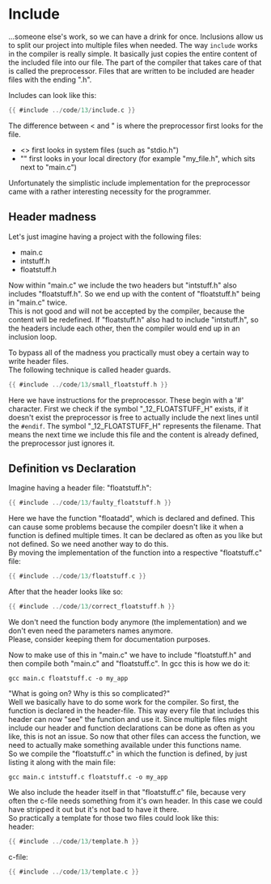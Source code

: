 # Include

...someone else's work, so we can have a drink for once. Inclusions allow us to
split our project into multiple files when needed. The way `include` works in
the compiler is really simple. It basically just copies the entire content of
the included file into our file. The part of the compiler that takes care of
that is called the preprocessor. Files that are written to be included are
header files with the ending ".h".  
  
Includes can look like this:  

```c
{{ #include ../code/13/include.c }}
```

The difference between < and " is where the preprocessor first looks for the
file.  

- \<\> first looks in system files (such as "stdio.h")
- "" first looks in your local directory (for example "my_file.h", which sits
  next to "main.c")

Unfortunately the simplistic include implementation for the preprocessor came
with a rather interesting necessity for the programmer.  

## Header madness

Let's just imagine having a project with the following files:  

- main.c
- intstuff.h
- floatstuff.h

Now within "main.c" we include the two headers but "intstuff.h" also includes
"floatstuff.h". So we end up with the content of "floatstuff.h" being in
"main.c" twice.  
This is not good and will not be accepted by the compiler, because the content
will be redefined. If "floatstuff.h" also had to include "intstuff.h", so the
headers include each other, then the compiler would end up in an inclusion
loop.  
  
To bypass all of the madness you practically must obey a certain way to write
header files.  
The following technique is called header guards.  

```c
{{ #include ../code/13/small_floatstuff.h }}
```

Here we have instructions for the preprocessor. These begin with a '#'
character. First we check if the symbol "_12_FLOATSTUFF_H" exists, if it doesn't
exist the preprocessor is free to actually include the next lines until the
`#endif`. The symbol "_12_FLOATSTUFF_H" represents the filename. That means the
next time we include this file and the content is already defined, the
preprocessor just ignores it.  

## Definition vs Declaration

Imagine having a header file: "floatstuff.h":  

```c
{{ #include ../code/13/faulty_floatstuff.h }}
```

Here we have the function "floatadd", which is declared and defined. This can
cause some problems because the compiler doesn't like it when a function is
defined multiple times. It can be declared as often as you like but not defined.
So we need another way to do this.  
By moving the implementation of the function into a respective "floatstuff.c"
file:  

```c
{{ #include ../code/13/floatstuff.c }}
```

After that the header looks like so:

```c
{{ #include ../code/13/correct_floatstuff.h }}
```

We don't need the function body anymore (the implementation) and we don't even
need the parameters names anymore.  
Please, consider keeping them for documentation purposes.  
  
Now to make use of this in "main.c" we have to include "floatstuff.h" and then
compile both "main.c" and "floatstuff.c". In gcc this is how we do it:  

```
gcc main.c floatstuff.c -o my_app
```

"What is going on? Why is this so complicated?"  
Well we basically have to do some work for the compiler. So first, the function
is declared in the header-file. This way every file that includes this header
can now "see" the function and use it. Since multiple files might include our
header and function declarations can be done as often as you like, this is not
an issue. So now that other files can access the function, we need to actually
make something available under this functions name.  
So we compile the "floatstuff.c" in which the function is defined, by just
listing it along with the main file:  

```
gcc main.c intstuff.c floatstuff.c -o my_app
```

We also include the header itself in that "floatstuff.c" file, because very
often the c-file needs something from it's own header. In this case we could
have stripped it out but it's not bad to have it there.  
So practically a template for those two files could look like this:  
header:  

```c
{{ #include ../code/13/template.h }}
```

c-file:  

```c
{{ #include ../code/13/template.c }}
```
